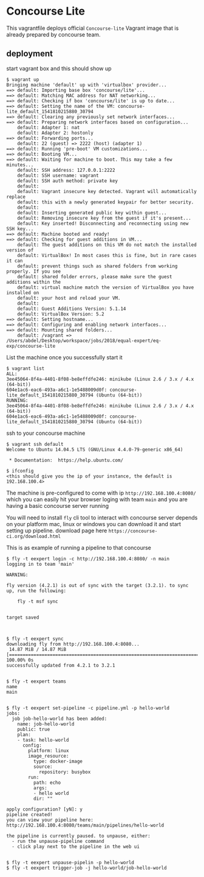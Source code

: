 
# Concourse Lite

This vagrantfile deploys official `Concourse-lite` Vagrant image that is already prepared by concourse team.

## deployment

start vagrant box and this should show up

```
$ vagrant up
Bringing machine 'default' up with 'virtualbox' provider...
==> default: Importing base box 'concourse/lite'...
==> default: Matching MAC address for NAT networking...
==> default: Checking if box 'concourse/lite' is up to date...
==> default: Setting the name of the VM: concourse-lite_default_1541810215880_30794
==> default: Clearing any previously set network interfaces...
==> default: Preparing network interfaces based on configuration...
    default: Adapter 1: nat
    default: Adapter 2: hostonly
==> default: Forwarding ports...
    default: 22 (guest) => 2222 (host) (adapter 1)
==> default: Running 'pre-boot' VM customizations...
==> default: Booting VM...
==> default: Waiting for machine to boot. This may take a few minutes...
    default: SSH address: 127.0.0.1:2222
    default: SSH username: vagrant
    default: SSH auth method: private key
    default: 
    default: Vagrant insecure key detected. Vagrant will automatically replace
    default: this with a newly generated keypair for better security.
    default: 
    default: Inserting generated public key within guest...
    default: Removing insecure key from the guest if it's present...
    default: Key inserted! Disconnecting and reconnecting using new SSH key...
==> default: Machine booted and ready!
==> default: Checking for guest additions in VM...
    default: The guest additions on this VM do not match the installed version of
    default: VirtualBox! In most cases this is fine, but in rare cases it can
    default: prevent things such as shared folders from working properly. If you see
    default: shared folder errors, please make sure the guest additions within the
    default: virtual machine match the version of VirtualBox you have installed on
    default: your host and reload your VM.
    default: 
    default: Guest Additions Version: 5.1.14
    default: VirtualBox Version: 5.2
==> default: Setting hostname...
==> default: Configuring and enabling network interfaces...
==> default: Mounting shared folders...
    default: /vagrant => /Users/abdel/Desktop/workspace/jobs/2018/equal-expert/eq-exp/concourse-lite
```

List the machine once you successfully start it
```
$ vagrant list
ALL:
3ee45064-8f4a-4401-8f08-be8effdfe246: minikube (Linux 2.6 / 3.x / 4.x (64-bit))
604e1ac6-eac6-493a-a6c1-1e5488009d0f: concourse-lite_default_1541810215880_30794 (Ubuntu (64-bit))
RUNNING:
3ee45064-8f4a-4401-8f08-be8effdfe246: minikube (Linux 2.6 / 3.x / 4.x (64-bit))
604e1ac6-eac6-493a-a6c1-1e5488009d0f: concourse-lite_default_1541810215880_30794 (Ubuntu (64-bit))
```

ssh to your concourse machine

```
$ vagrant ssh default
Welcome to Ubuntu 14.04.5 LTS (GNU/Linux 4.4.0-79-generic x86_64)

 * Documentation:  https://help.ubuntu.com/

$ ifconfig 
<this should give you the ip of your instance, the default is 192.168.100.4>

```

The machine is pre-configured to come with ip  `http://192.168.100.4:8080/` which you can easily hit your browser loging with team `main` and you are having a basic concourse server running


You will need to install `fly` cli tool to interact with concourse server depends on your platform mac, linux or windows you can download it and start setting up pipeline. download page here `https://concourse-ci.org/download.html`


This is as example of running a pipeline to that concourse
```
$ fly -t eexpert login -c http://192.168.100.4:8080/ -n main
logging in to team 'main'

WARNING:

fly version (4.2.1) is out of sync with the target (3.2.1). to sync up, run the following:

    fly -t msf sync


target saved



$ fly -t eexpert sync
downloading fly from http://192.168.100.4:8080... 
 14.87 MiB / 14.87 MiB [============================================================================================================================================================================] 100.00% 0s
successfully updated from 4.2.1 to 3.2.1


$ fly -t eexpert teams
name
main


$ fly -t eexpert set-pipeline -c pipeline.yml -p hello-world
jobs:
  job job-hello-world has been added:
    name: job-hello-world
    public: true
    plan:
    - task: hello-world
      config:
        platform: linux
        image_resource:
          type: docker-image
          source:
            repository: busybox
        run:
          path: echo
          args:
          - hello world
          dir: ""
    
apply configuration? [yN]: y
pipeline created!
you can view your pipeline here: http://192.168.100.4:8080/teams/main/pipelines/hello-world

the pipeline is currently paused. to unpause, either:
  - run the unpause-pipeline command
  - click play next to the pipeline in the web ui


$ fly -t eexpert unpause-pipelin -p hello-world
$ fly -t eexpert trigger-job -j hello-world/job-hello-world

```